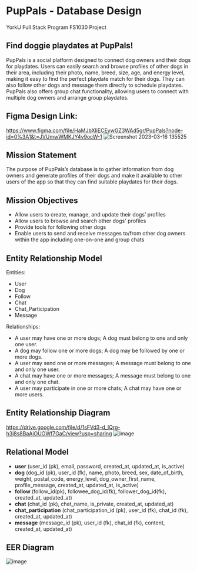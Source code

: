 # PupPals - Database Design
YorkU Full Stack Program FS1030 Project

## Find doggie playdates at PupPals!
PupPals is a social platform designed to connect dog owners and their dogs for playdates. Users can easily search and browse profiles of other dogs in their area, including their photo, name, breed, size, age, and energy level, making it easy to find the perfect playdate match for their dogs. They can also follow other dogs and message them directly to schedule playdates. PupPals also offers group chat functionality, allowing users to connect with multiple dog owners and arrange group playdates.

## Figma Design Link:
https://www.figma.com/file/HaMJbXliECEywGZ3WAd5gr/PupPals?node-id=0%3A1&t=JVUmwWMKJY4v9ocW-1
![Screenshot 2023-03-16 135525](https://user-images.githubusercontent.com/76071382/227738179-431f3161-f2de-4acd-b769-636fcacbcc51.png)

## Mission Statement
The purpose of PupPals’s database is to gather information from dog owners and generate profiles of their dogs and make it available to other users of the app so that they can find suitable playdates for their dogs.

## Mission Objectives
- Allow users to create, manage, and update their dogs’ profiles
- Allow users to browse and search other dogs' profiles
- Provide tools for following other dogs
- Enable users to send and receive messages to/from other dog owners within the app including one-on-one and group chats

## Entity Relationship Model
Entities:
- User
- Dog
- Follow
- Chat
- Chat_Participation
- Message

Relationships:
- A user may have one or more dogs; A dog must belong to one and only one user.
- A dog may follow one or more dogs; A dog may be followed by one or more dogs.
- A user may send one or more messages; A message must belong to one and only one user.
- A chat may have one or more messages; A message must belong to one and only one chat.
- A user may participate in one or more chats; A chat may have one or more users.

## Entity Relationship Diagram
https://drive.google.com/file/d/1sFVd3-d_lQrg-h3j8s8BaAiOUOWf7GaC/view?usp=sharing
![image](https://github.com/kellywslee/PupPals_DB/assets/76071382/f4d98530-b18d-44ee-9b32-7a2098e519f9)



## Relational Model
- **user** (user_id (pk), email, password, created_at, updated_at, is_active)
- **dog** (dog_id (pk), user_id (fk), name, photo, breed, sex, date_of_birth, weight, postal_code, energy_level, dog_owner_first_name, profile_message, created_at, updated_at, is_active)
- **follow** (follow_id(pk), followee_dog_id(fk), follower_dog_id(fk), created_at, updated_at)
- **chat** (chat_id (pk), chat_name, is_private, created_at, updated_at)
- **chat_participation** (chat_participation_id (pk), user_id (fk), chat_id (fk), created_at, updated_at)
- **message** (message_id (pk), user_id (fk), chat_id (fk), content, created_at, updated_at)

## EER Diagram
![image](https://user-images.githubusercontent.com/76071382/230810007-ce518b15-5cb3-4ec8-afb3-3424e0ba2f76.png)



